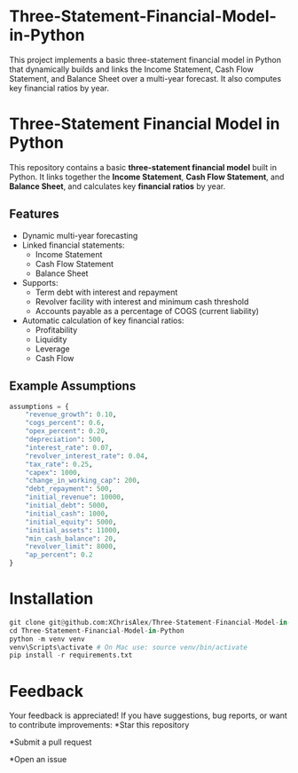 # Three-Statement-Financial-Model-in-Python
This project implements a basic three-statement financial model in Python that dynamically builds and links the Income Statement, Cash Flow Statement, and Balance Sheet over a multi-year forecast. It also computes key financial ratios by year.
#  Three-Statement Financial Model in Python

This repository contains a basic **three-statement financial model** built in Python. It links together the **Income Statement**, **Cash Flow Statement**, and **Balance Sheet**, and calculates key **financial ratios** by year.

##  Features

- Dynamic multi-year forecasting
- Linked financial statements:
  - Income Statement
  - Cash Flow Statement
  - Balance Sheet
- Supports:
  - Term debt with interest and repayment
  - Revolver facility with interest and minimum cash threshold
  - Accounts payable as a percentage of COGS (current liability)
- Automatic calculation of key financial ratios:
  - Profitability
  - Liquidity
  - Leverage
  - Cash Flow

##  Example Assumptions

```python
assumptions = {
    "revenue_growth": 0.10,
    "cogs_percent": 0.6,
    "opex_percent": 0.20,
    "depreciation": 500,
    "interest_rate": 0.07,
    "revolver_interest_rate": 0.04,
    "tax_rate": 0.25,
    "capex": 1000,
    "change_in_working_cap": 200,
    "debt_repayment": 500,
    "initial_revenue": 10000,
    "initial_debt": 5000,
    "initial_cash": 1000,
    "initial_equity": 5000,
    "initial_assets": 11000,
    "min_cash_balance": 20,
    "revolver_limit": 8000,
    "ap_percent": 0.2
}
```
#  Installation

```python
git clone git@github.com:XChrisAlex/Three-Statement-Financial-Model-in-Python.git
cd Three-Statement-Financial-Model-in-Python
python -m venv venv
venv\Scripts\activate # On Mac use: source venv/bin/activate
pip install -r requirements.txt

```
# Feedback

Your feedback is appreciated!
If you have suggestions, bug reports, or want to contribute improvements:
*Star this repository

*Submit a pull request

*Open an issue
